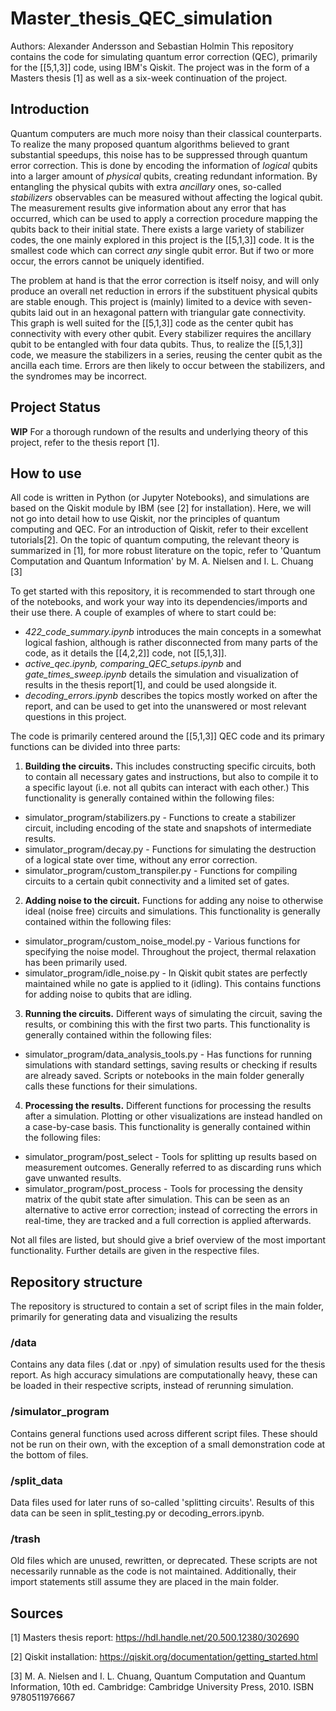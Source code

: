 # Master_thesis_QEC_simulation
Authors: Alexander Andersson and Sebastian Holmin
This repository contains the code for simulating quantum error correction (QEC), primarily for the [[5,1,3]] code, using IBM's Qiskit.
The project was in the form of a Masters thesis [1] as well as a six-week continuation of the project.

## Introduction
Quantum computers are much more noisy than their classical counterparts. To realize the many proposed quantum algorithms believed to grant substantial speedups, this noise has to be suppressed through quantum error correction. This is done by encoding the information of *logical* qubits into a larger amount of *physical* qubits, creating redundant information. 
By entangling the physical qubits with extra *ancillary* ones, so-called *stabilizers* observables can be measured without affecting the logical qubit.
The measurement results give information about any error that has occurred, which can be used to apply a correction procedure mapping the qubits back to their initial state.
There exists a large variety of stabilizer codes, the one mainly explored in this project is the [[5,1,3]] code.
It is the smallest code which can correct *any* single qubit error. But if two or more occur, the errors cannot be uniquely identified.

The problem at hand is that the error correction is itself noisy, and will only produce an overall net reduction in errors if the substituent physical qubits are stable enough. 
This project is (mainly) limited to a device with seven-qubits laid out in an hexagonal pattern with triangular gate connectivity. This graph is well suited for the [[5,1,3]] code as the center qubit has connectivity with every other qubit. Every stabilizer requires the ancillary qubit to be entangled with four data qubits. Thus, to realize the [[5,1,3]] code, we measure the stabilizers in a series, reusing the center qubit as the ancilla each time. Errors are then likely to occur between the stabilizers, and the syndromes may be incorrect.


## Project Status
**WIP**
For a thorough rundown of the results and underlying theory of this project, refer to the thesis report [1]. 


## How to use
All code is written in Python (or Jupyter Notebooks), and simulations are based on the Qiskit module by IBM (see [2] for installation). 
Here, we will not go into detail how to use Qiskit, nor the principles of quantum computing and QEC.
For an introduction of Qiskit, refer to their excellent tutorials[2].
On the topic of quantum computing, the relevant theory is summarized in [1], for more robust literature on the topic, refer to 'Quantum Computation and Quantum Information' by M. A. Nielsen and I. L. Chuang [3]

To get started with this repository, it is recommended to start through one of the notebooks, and work your way into its dependencies/imports and their use there.
A couple of examples of where to start could be:
- *422_code_summary.ipynb* introduces the main concepts in a somewhat logical fashion, although is rather disconnected from many parts of the code, as it details the [[4,2,2]] code, not [[5,1,3]].
- *active_qec.ipynb, comparing_QEC_setups.ipynb* and *gate_times_sweep.ipynb* details the simulation and visualization of results in the thesis report[1], and could be used alongside it.
- *decoding_errors.ipynb* describes the topics mostly worked on after the report, and can be used to get into the unanswered or most relevant questions in this project.

The code is primarily centered around the [[5,1,3]] QEC code and its primary functions can be divided into three parts:
1. **Building the circuits.** This includes constructing specific circuits, both to contain all necessary gates and instructions, but also to compile it to a specific layout 
(i.e. not all qubits can interact with each other.)
This functionality is generally contained within the following files:
* simulator_program/stabilizers.py - Functions to create a stabilizer circuit, including encoding of the state and snapshots of intermediate results.
* simulator_program/decay.py - Functions for simulating the destruction of a logical state over time, without any error correction.
* simulator_program/custom_transpiler.py - Functions for compiling circuits to a certain qubit connectivity and a limited set of gates. 
2. **Adding noise to the circuit.** Functions for adding any noise to otherwise ideal (noise free) circuits and simulations.
This functionality is generally contained within the following files:
* simulator_program/custom_noise_model.py - Various functions for specifying the noise model. Throughout the project, thermal relaxation has been primarily used.
* simulator_program/idle_noise.py - In Qiskit qubit states are perfectly maintained while no gate is applied to it (idling). This contains functions for adding noise to qubits that are idling. 
3. **Running the circuits.** Different ways of simulating the circuit, saving the results, or combining this with the first two parts.
This functionality is generally contained within the following files:
* simulator_program/data_analysis_tools.py - Has functions for running simulations with standard settings, saving results or checking if results are already saved.
Scripts or notebooks in the main folder generally calls these functions for their simulations.
4. **Processing the results.** Different functions for processing the results after a simulation. Plotting or other visualizations are instead handled on a case-by-case basis.
This functionality is generally contained within the following files:
* simulator_program/post_select - Tools for splitting up results based on measurement outcomes. Generally referred to as discarding runs which gave unwanted results.
* simulator_program/post_process - Tools for processing the density matrix of the qubit state after simulation. This can be seen as an alternative to active error correction;
instead of correcting the errors in real-time, they are tracked and a full correction is applied afterwards.

Not all files are listed, but should give a brief overview of the most important functionality. Further details are given in the respective files.

## Repository structure
The repository is structured to contain a set of script files in the main folder, primarily for generating data and visualizing the results

### /data
Contains any data files (.dat or .npy) of simulation results used for the thesis report. As high accuracy simulations are computationally heavy, these can be loaded in their respective scripts, instead of rerunning simulation.

### /simulator_program
Contains general functions used across different script files. These should not be run on their own, with the exception of a small demonstration code at the bottom of files.

### /split_data
Data files used for later runs of so-called 'splitting circuits'. Results of this data can be seen in split_testing.py or decoding_errors.ipynb.

### /trash
Old files which are unused, rewritten, or deprecated. These scripts are not necessarily runnable as the code is not maintained. Additionally, their import statements still assume they are placed in the main folder.

## Sources
[1] Masters thesis report: https://hdl.handle.net/20.500.12380/302690

[2] Qiskit installation: https://qiskit.org/documentation/getting_started.html

[3] M. A. Nielsen and I. L. Chuang, Quantum Computation and Quantum Information, 10th ed. Cambridge: Cambridge University Press, 2010. ISBN 9780511976667
